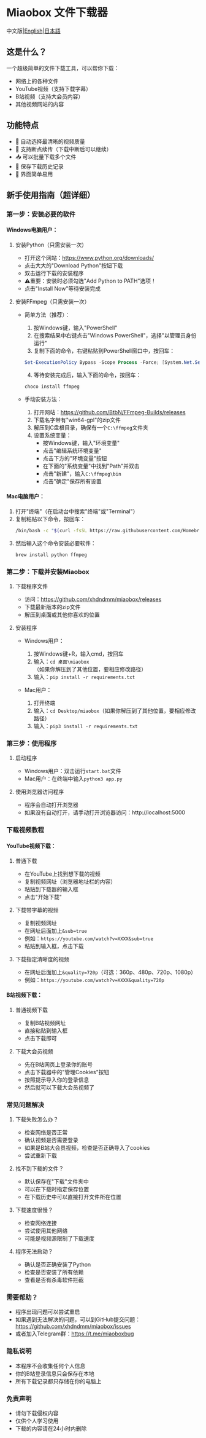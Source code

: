 # Miaobox 文件下载器
中文版|[English](README-English.md)|[日本語](README_JP.md)
## 这是什么？
一个超级简单的文件下载工具，可以帮你下载：
- 网络上的各种文件
- YouTube视频（支持下载字幕）
- B站视频（支持大会员内容）
- 其他视频网站的内容

## 功能特点
- 🎥 自动选择最清晰的视频质量
- 💾 支持断点续传（下载中断后可以继续）
- 📥 可以批量下载多个文件
- 📝 保存下载历史记录
- 🚀 界面简单易用

## 新手使用指南（超详细）

### 第一步：安装必要的软件

#### Windows电脑用户：

1. 安装Python（只需安装一次）
   - 打开这个网站：https://www.python.org/downloads/
   - 点击大大的"Download Python"按钮下载
   - 双击运行下载的安装程序
   - ⚠️重要：安装时必须勾选"Add Python to PATH"选项！
   - 点击"Install Now"等待安装完成

2. 安装FFmpeg（只需安装一次）
   - 简单方法（推荐）：
     1. 按Windows键，输入"PowerShell"
     2. 在搜索结果中右键点击"Windows PowerShell"，选择"以管理员身份运行"
     3. 复制下面的命令，右键粘贴到PowerShell窗口中，按回车：
     ```powershell
     Set-ExecutionPolicy Bypass -Scope Process -Force; [System.Net.ServicePointManager]::SecurityProtocol = [System.Net.ServicePointManager]::SecurityProtocol -bor 3072; iex ((New-Object System.Net.WebClient).DownloadString('https://chocolatey.org/install.ps1'))
     ```
     4. 等待安装完成后，输入下面的命令，按回车：
     ```powershell
     choco install ffmpeg
     ```

   - 手动安装方法：
     1. 打开网站：https://github.com/BtbN/FFmpeg-Builds/releases
     2. 下载名字带有"win64-gpl"的zip文件
     3. 解压到C盘根目录，确保有一个`C:\ffmpeg`文件夹
     4. 设置系统变量：
        - 按Windows键，输入"环境变量"
        - 点击"编辑系统环境变量"
        - 点击下方的"环境变量"按钮
        - 在下面的"系统变量"中找到"Path"并双击
        - 点击"新建"，输入`C:\ffmpeg\bin`
        - 点击"确定"保存所有设置

#### Mac电脑用户：

1. 打开"终端"（在启动台中搜索"终端"或"Terminal"）
2. 复制粘贴以下命令，按回车：
   ```bash
   /bin/bash -c "$(curl -fsSL https://raw.githubusercontent.com/Homebrew/install/HEAD/install.sh)"
   ```
3. 然后输入这个命令安装必要软件：
   ```bash
   brew install python ffmpeg
   ```

### 第二步：下载并安装Miaobox

1. 下载程序文件
   - 访问：https://github.com/xhdndmm/miaobox/releases
   - 下载最新版本的zip文件
   - 解压到桌面或其他你喜欢的位置

2. 安装程序
   - Windows用户：
     1. 按Windows键+R，输入cmd，按回车
     2. 输入：`cd 桌面\miaobox`（如果你解压到了其他位置，要相应修改路径）
     3. 输入：`pip install -r requirements.txt`

   - Mac用户：
     1. 打开终端
     2. 输入：`cd Desktop/miaobox`（如果你解压到了其他位置，要相应修改路径）
     3. 输入：`pip3 install -r requirements.txt`

### 第三步：使用程序

1. 启动程序
   - Windows用户：双击运行`start.bat`文件
   - Mac用户：在终端中输入`python3 app.py`

2. 使用浏览器访问程序
   - 程序会自动打开浏览器
   - 如果没有自动打开，请手动打开浏览器访问：http://localhost:5000

### 下载视频教程

#### YouTube视频下载：

1. 普通下载
   - 在YouTube上找到想下载的视频
   - 复制视频网址（浏览器地址栏的内容）
   - 粘贴到下载器的输入框
   - 点击"开始下载"

2. 下载带字幕的视频
   - 复制视频网址
   - 在网址后面加上`&sub=true`
   - 例如：`https://youtube.com/watch?v=XXXX&sub=true`
   - 粘贴到输入框，点击下载

3. 下载指定清晰度的视频
   - 在网址后面加上`&quality=720p`（可选：360p、480p、720p、1080p）
   - 例如：`https://youtube.com/watch?v=XXXX&quality=720p`

#### B站视频下载：

1. 普通视频下载
   - 复制B站视频网址
   - 直接粘贴到输入框
   - 点击下载即可

2. 下载大会员视频
   - 先在B站网页上登录你的账号
   - 点击下载器中的"管理Cookies"按钮
   - 按照提示导入你的登录信息
   - 然后就可以下载大会员视频了

### 常见问题解决

1. 下载失败怎么办？
   - 检查网络是否正常
   - 确认视频是否需要登录
   - 如果是B站大会员视频，检查是否正确导入了cookies
   - 尝试重新下载

2. 找不到下载的文件？
   - 默认保存在"下载"文件夹中
   - 可以在下载时指定保存位置
   - 在下载历史中可以直接打开文件所在位置

3. 下载速度很慢？
   - 检查网络连接
   - 尝试使用其他网络
   - 可能是视频源限制了下载速度

4. 程序无法启动？
   - 确认是否正确安装了Python
   - 检查是否安装了所有依赖
   - 查看是否有杀毒软件拦截

### 需要帮助？

- 程序出现问题可以尝试重启
- 如果遇到无法解决的问题，可以到GitHub提交问题：https://github.com/xhdndmm/miaobox/issues
- 或者加入Telegram群：https://t.me/miaoboxbug

### 隐私说明

- 本程序不会收集任何个人信息
- 你的B站登录信息只会保存在本地
- 所有下载记录都只存储在你的电脑上

### 免责声明

- 请勿下载侵权内容
- 仅供个人学习使用
- 下载的内容请在24小时内删除 